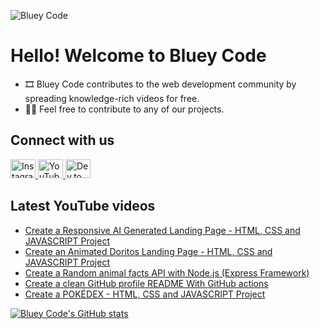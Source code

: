 ![Bluey Code](https://i.imgur.com/rBhrS8S.png)

# Hello! Welcome to Bluey Code

* 🎞 Bluey Code contributes to the web development community by spreading knowledge-rich videos for free.
* 👨‍💻 Feel free to contribute to any of our projects.

## Connect with us

<p>
    <a href="https://instagram.com/blueycode">
    <img
        src="https://raw.githubusercontent.com/rahuldkjain/github-profile-readme-generator/master/src/images/icons/Social/instagram.svg"
        alt="Instagram"
        height="30"
        width="40"
    />
    </a>
    <a href="https://www.youtube.com/@blueycode">
    <img
        src="https://raw.githubusercontent.com/rahuldkjain/github-profile-readme-generator/master/src/images/icons/Social/youtube.svg"
        alt="YouTube"
        height="30"
        width="40"
    />
    </a>
    <a href="https://dev.to/blueycode">
    <img
        src="https://raw.githubusercontent.com/rahuldkjain/github-profile-readme-generator/master/src/images/icons/Social/devto.svg"
        alt="Dev.to"
        height="30"
        width="40"
    />
    </a>
<p>

## Latest YouTube videos

<!-- YouTube video list only show up on GitHub, not on local development -->

<!-- BLOG-POST-LIST:START -->
- [Create a Responsive AI Generated Landing Page - HTML, CSS and JAVASCRIPT Project](https://www.youtube.com/watch?v=iZq4cjR5M6w)
- [Create an Animated Doritos Landing Page - HTML, CSS and JAVASCRIPT Project](https://www.youtube.com/watch?v=wq4ZCvMiyfA)
- [Create a Random animal facts API with Node.js &lpar;Express Framework&rpar;](https://www.youtube.com/watch?v=vY-re5SJp4k)
- [Create a clean GitHub profile README With GitHub actions](https://www.youtube.com/watch?v=COLLcLNNm1E)
- [Create a POKÉDEX - HTML, CSS and JAVASCRIPT Project](https://www.youtube.com/watch?v=ohYJswoGlH0)
<!-- BLOG-POST-LIST:END -->

[![Bluey Code's GitHub stats](https://github-readme-stats.vercel.app/api?username=blueycode&theme=dark&hide_border=true&show_icons=true)](https://github.com/anuraghazra/github-readme-stats)
